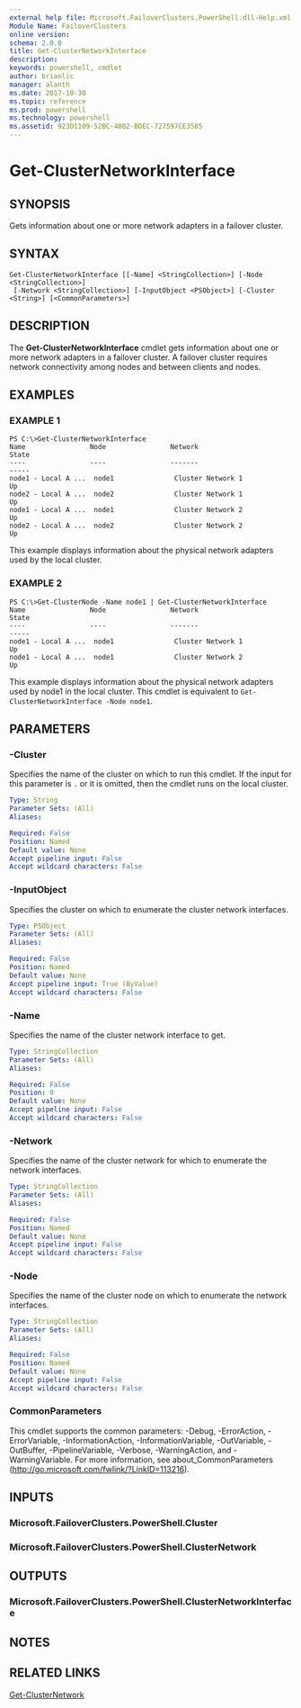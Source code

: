 ```yaml
---
external help file: Microsoft.FailoverClusters.PowerShell.dll-Help.xml
Module Name: FailoverClusters
online version: 
schema: 2.0.0
title: Get-ClusterNetworkInterface
description: 
keywords: powershell, cmdlet
author: brianlic
manager: alanth
ms.date: 2017-10-30
ms.topic: reference
ms.prod: powershell
ms.technology: powershell
ms.assetid: 923D1109-52BC-4002-BDEC-727597CE3585
---
```


# Get-ClusterNetworkInterface

## SYNOPSIS
Gets information about one or more network adapters in a failover cluster.

## SYNTAX

```
Get-ClusterNetworkInterface [[-Name] <StringCollection>] [-Node <StringCollection>]
 [-Network <StringCollection>] [-InputObject <PSObject>] [-Cluster <String>] [<CommonParameters>]
```

## DESCRIPTION
The **Get-ClusterNetworkInterface** cmdlet gets information about one or more network adapters in a failover cluster.
A failover cluster requires network connectivity among nodes and between clients and nodes.

## EXAMPLES

### EXAMPLE 1
```
PS C:\>Get-ClusterNetworkInterface
Name                Node                Network                           State 
----                ----                -------                           ----- 
node1 - Local A ...  node1               Cluster Network 1                    Up 
node2 - Local A ...  node2               Cluster Network 1                    Up 
node1 - Local A ...  node1               Cluster Network 2                    Up 
node2 - Local A ...  node2               Cluster Network 2                    Up
```

This example displays information about the physical network adapters used by the local cluster.

### EXAMPLE 2
```
PS C:\>Get-ClusterNode -Name node1 | Get-ClusterNetworkInterface
Name                Node                Network                           State 
----                ----                -------                           ----- 
node1 - Local A ...  node1               Cluster Network 1                    Up 
node1 - Local A ...  node1               Cluster Network 2                    Up
```

This example displays information about the physical network adapters used by node1 in the local cluster.
This cmdlet is equivalent to `Get-ClusterNetworkInterface -Node node1`.

## PARAMETERS

### -Cluster
Specifies the name of the cluster on which to run this cmdlet.
If the input for this parameter is `.` or it is omitted, then the cmdlet runs on the local cluster.

```yaml
Type: String
Parameter Sets: (All)
Aliases: 

Required: False
Position: Named
Default value: None
Accept pipeline input: False
Accept wildcard characters: False
```

### -InputObject
Specifies the cluster on which to enumerate the cluster network interfaces.

```yaml
Type: PSObject
Parameter Sets: (All)
Aliases: 

Required: False
Position: Named
Default value: None
Accept pipeline input: True (ByValue)
Accept wildcard characters: False
```

### -Name
Specifies the name of the cluster network interface to get.

```yaml
Type: StringCollection
Parameter Sets: (All)
Aliases: 

Required: False
Position: 0
Default value: None
Accept pipeline input: False
Accept wildcard characters: False
```

### -Network
Specifies the name of the cluster network for which to enumerate the network interfaces.

```yaml
Type: StringCollection
Parameter Sets: (All)
Aliases: 

Required: False
Position: Named
Default value: None
Accept pipeline input: False
Accept wildcard characters: False
```

### -Node
Specifies the name of the cluster node on which to enumerate the network interfaces.

```yaml
Type: StringCollection
Parameter Sets: (All)
Aliases: 

Required: False
Position: Named
Default value: None
Accept pipeline input: False
Accept wildcard characters: False
```

### CommonParameters
This cmdlet supports the common parameters: -Debug, -ErrorAction, -ErrorVariable, -InformationAction, -InformationVariable, -OutVariable, -OutBuffer, -PipelineVariable, -Verbose, -WarningAction, and -WarningVariable. For more information, see about_CommonParameters (http://go.microsoft.com/fwlink/?LinkID=113216).

## INPUTS

### Microsoft.FailoverClusters.PowerShell.Cluster

### Microsoft.FailoverClusters.PowerShell.ClusterNetwork

## OUTPUTS

### Microsoft.FailoverClusters.PowerShell.ClusterNetworkInterface

## NOTES

## RELATED LINKS

[Get-ClusterNetwork](./Get-ClusterNetwork.md)

